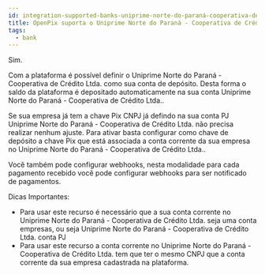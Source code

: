 ```yaml
---
id: integration-supported-banks-uniprime-norte-do-paraná-cooperativa-de-crédito-ltda
title: OpenPix suporta o Uniprime Norte do Paraná - Cooperativa de Crédito Ltda. ?
tags:
  - bank
---
```


Sim.

Com a plataforma é possível definir o Uniprime Norte do Paraná - Cooperativa de Crédito Ltda. como sua conta de depósito. Desta forma o saldo da plataforma é depositado automaticamente na sua conta Uniprime Norte do Paraná - Cooperativa de Crédito Ltda..

Se sua empresa já tem a chave Pix CNPJ já defindo na sua conta PJ Uniprime Norte do Paraná - Cooperativa de Crédito Ltda. não precisa realizar nenhum ajuste. Para ativar basta configurar como chave de depósito a chave Pix que está associada a conta corrente da sua empresa no Uniprime Norte do Paraná - Cooperativa de Crédito Ltda..

Você também pode configurar webhooks, nesta modalidade para cada pagamento recebido você pode configurar webhooks para ser notificado de pagamentos.

Dicas Importantes:

- Para usar este recurso é necessário que a sua conta corrente no Uniprime Norte do Paraná - Cooperativa de Crédito Ltda. seja uma conta empresas, ou seja Uniprime Norte do Paraná - Cooperativa de Crédito Ltda. conta PJ
- Para usar este recurso a conta corrente no Uniprime Norte do Paraná - Cooperativa de Crédito Ltda. tem que ter o mesmo CNPJ que a conta corrente da sua empresa cadastrada na plataforma.
